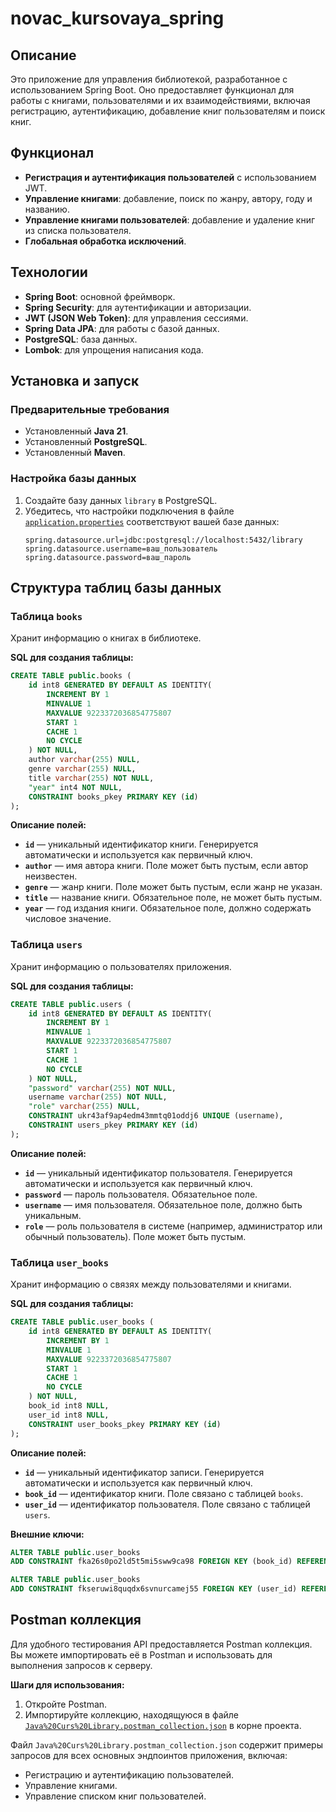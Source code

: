 # novac_kursovaya_spring

## Описание
Это приложение для управления библиотекой, разработанное с использованием Spring Boot. Оно предоставляет функционал для работы с книгами, пользователями и их взаимодействиями, включая регистрацию, аутентификацию, добавление книг пользователям и поиск книг.

## Функционал
- **Регистрация и аутентификация пользователей** с использованием JWT.
- **Управление книгами**: добавление, поиск по жанру, автору, году и названию.
- **Управление книгами пользователей**: добавление и удаление книг из списка пользователя.
- **Глобальная обработка исключений**.

## Технологии
- **Spring Boot**: основной фреймворк.
- **Spring Security**: для аутентификации и авторизации.
- **JWT (JSON Web Token)**: для управления сессиями.
- **Spring Data JPA**: для работы с базой данных.
- **PostgreSQL**: база данных.
- **Lombok**: для упрощения написания кода.

## Установка и запуск

### Предварительные требования
- Установленный **Java 21**.
- Установленный **PostgreSQL**.
- Установленный **Maven**.

### Настройка базы данных
1. Создайте базу данных `library` в PostgreSQL.
2. Убедитесь, что настройки подключения в файле [`application.properties`](src/main/resources/application.properties) соответствуют вашей базе данных:
   ```properties
   spring.datasource.url=jdbc:postgresql://localhost:5432/library
   spring.datasource.username=ваш_пользователь
   spring.datasource.password=ваш_пароль
   ```

## Структура таблиц базы данных

### Таблица `books`
Хранит информацию о книгах в библиотеке.

**SQL для создания таблицы:**
```sql
CREATE TABLE public.books (
    id int8 GENERATED BY DEFAULT AS IDENTITY( 
        INCREMENT BY 1 
        MINVALUE 1 
        MAXVALUE 9223372036854775807 
        START 1 
        CACHE 1 
        NO CYCLE
    ) NOT NULL,
    author varchar(255) NULL,
    genre varchar(255) NULL,
    title varchar(255) NOT NULL,
    "year" int4 NOT NULL,
    CONSTRAINT books_pkey PRIMARY KEY (id)
);
```

**Описание полей:**
- **`id`** — уникальный идентификатор книги. Генерируется автоматически и используется как первичный ключ.
- **`author`** — имя автора книги. Поле может быть пустым, если автор неизвестен.
- **`genre`** — жанр книги. Поле может быть пустым, если жанр не указан.
- **`title`** — название книги. Обязательное поле, не может быть пустым.
- **`year`** — год издания книги. Обязательное поле, должно содержать числовое значение.

### Таблица `users`
Хранит информацию о пользователях приложения.

**SQL для создания таблицы:**
```sql
CREATE TABLE public.users (
    id int8 GENERATED BY DEFAULT AS IDENTITY( 
        INCREMENT BY 1 
        MINVALUE 1 
        MAXVALUE 9223372036854775807 
        START 1 
        CACHE 1 
        NO CYCLE
    ) NOT NULL,
    "password" varchar(255) NOT NULL,
    username varchar(255) NOT NULL,
    "role" varchar(255) NULL,
    CONSTRAINT ukr43af9ap4edm43mmtq01oddj6 UNIQUE (username),
    CONSTRAINT users_pkey PRIMARY KEY (id)
);
```

**Описание полей:**
- **`id`** — уникальный идентификатор пользователя. Генерируется автоматически и используется как первичный ключ.
- **`password`** — пароль пользователя. Обязательное поле.
- **`username`** — имя пользователя. Обязательное поле, должно быть уникальным.
- **`role`** — роль пользователя в системе (например, администратор или обычный пользователь). Поле может быть пустым.


### Таблица `user_books`
Хранит информацию о связях между пользователями и книгами.

**SQL для создания таблицы:**
```sql
CREATE TABLE public.user_books (
    id int8 GENERATED BY DEFAULT AS IDENTITY( 
        INCREMENT BY 1 
        MINVALUE 1 
        MAXVALUE 9223372036854775807 
        START 1 
        CACHE 1 
        NO CYCLE
    ) NOT NULL,
    book_id int8 NULL,
    user_id int8 NULL,
    CONSTRAINT user_books_pkey PRIMARY KEY (id)
);
```

**Описание полей:**
- **`id`** — уникальный идентификатор записи. Генерируется автоматически и используется как первичный ключ.
- **`book_id`** — идентификатор книги. Поле связано с таблицей `books`.
- **`user_id`** — идентификатор пользователя. Поле связано с таблицей `users`.

**Внешние ключи:**
```sql
ALTER TABLE public.user_books 
ADD CONSTRAINT fka26s0po2ld5t5mi5sww9ca98 FOREIGN KEY (book_id) REFERENCES public.books(id);

ALTER TABLE public.user_books 
ADD CONSTRAINT fkseruwi8quqdx6svnurcamej55 FOREIGN KEY (user_id) REFERENCES public.users(id);
```

## Postman коллекция
Для удобного тестирования API предоставляется Postman коллекция. Вы можете импортировать её в Postman и использовать для выполнения запросов к серверу.

**Шаги для использования:**
1. Откройте Postman.
2. Импортируйте коллекцию, находящуюся в файле [`Java%20Curs%20Library.postman_collection.json`](Java%20Curs%20Library.postman_collection.json) в корне проекта.

Файл `Java%20Curs%20Library.postman_collection.json` содержит примеры запросов для всех основных эндпоинтов приложения, включая:
- Регистрацию и аутентификацию пользователей.
- Управление книгами.
- Управление списком книг пользователей.



